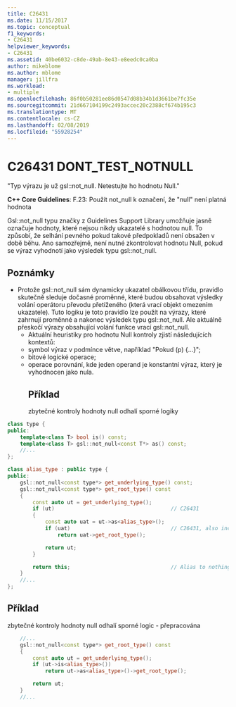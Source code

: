 ```yaml
---
title: C26431
ms.date: 11/15/2017
ms.topic: conceptual
f1_keywords:
- C26431
helpviewer_keywords:
- C26431
ms.assetid: 40be6032-c8de-49ab-8e43-e8eedc0ca0ba
author: mikeblome
ms.author: mblome
manager: jillfra
ms.workload:
- multiple
ms.openlocfilehash: 86f0b50281ee86d0547d08b34b1d3661be7fc35e
ms.sourcegitcommit: 21d667104199c2493accec20c2388cf674b195c3
ms.translationtype: MT
ms.contentlocale: cs-CZ
ms.lasthandoff: 02/08/2019
ms.locfileid: "55928254"
---
```

# <a name="c26431-donttestnotnull"></a>C26431 DONT_TEST_NOTNULL
"Typ výrazu je už gsl::not_null. Netestujte ho hodnotu Null."

**C++ Core Guidelines**: F.23: Použít not_null<T> k označení, že "null" není platná hodnota

Gsl::not_null typu značky z Guidelines Support Library umožňuje jasně označuje hodnoty, které nejsou nikdy ukazatelé s hodnotou null. To způsobí, že selhání pevného pokud takové předpokladů není obsažen v době běhu. Ano samozřejmě, není nutné zkontrolovat hodnotu Null, pokud se výraz vyhodnotí jako výsledek typu gsl::not_null.

## <a name="remarks"></a>Poznámky
- Protože gsl::not_null sám dynamicky ukazatel obálkovou třídu, pravidlo skutečně sleduje dočasné proměnné, které budou obsahovat výsledky volání operátoru převodu přetíženého (která vrací objekt omezením ukazatele). Tuto logiku je toto pravidlo lze použít na výrazy, které zahrnují proměnné a nakonec výsledek typu gsl::not_null. Ale aktuálně přeskočí výrazy obsahující volání funkce vrací gsl::not_null.
  - Aktuální heuristiky pro hodnotu Null kontroly zjistí následujících kontextů:
  - symbol výraz v podmínce větve, například "Pokud (p) {…}";
  - bitové logické operace;
  - operace porovnání, kde jeden operand je konstantní výraz, který je vyhodnocen jako nula.
    ## <a name="example"></a>Příklad
    zbytečné kontroly hodnoty null odhalí sporné logiky

```cpp
class type {
public:
    template<class T> bool is() const;
    template<class T> gsl::not_null<const T*> as() const;
    //...
};

class alias_type : public type {
public:
    gsl::not_null<const type*> get_underlying_type() const;
    gsl::not_null<const type*> get_root_type() const
    {
        const auto ut = get_underlying_type();
        if (ut)                                     // C26431
        {
            const auto uat = ut->as<alias_type>();
            if (uat)                                // C26431, also incorrect use of API!
                return uat->get_root_type();

            return ut;
        }

        return this;                                // Alias to nothing? Actually, dead code!
    }
    //...
};
```

## <a name="example"></a>Příklad
zbytečné kontroly hodnoty null odhalí sporné logic - přepracována

```cpp
    //...
    gsl::not_null<const type*> get_root_type() const
    {
        const auto ut = get_underlying_type();
        if (ut->is<alias_type>())
            return ut->as<alias_type>()->get_root_type();

        return ut;
    }
    //...
```
